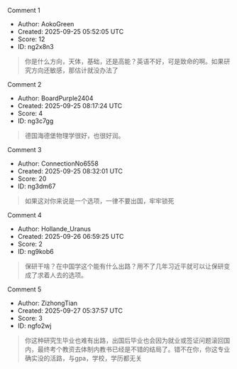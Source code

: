 Comment 1

- Author: AokoGreen
- Created: 2025-09-25 05:52:05 UTC
- Score: 12
- ID: ng2x8n3

> 你是什么方向，天体，基础，还是高能？英语不好，可是致命的啊。如果研究方向还敏感，那估计就没办法了

Comment 2

- Author: BoardPurple2404
- Created: 2025-09-25 08:17:24 UTC
- Score: 4
- ID: ng3c7gg

> 德国海德堡物理学很好，也很好润。

Comment 3

- Author: ConnectionNo6558
- Created: 2025-09-25 08:32:01 UTC
- Score: 20
- ID: ng3dm67

> 如果这对你来说是一个选项，一律不要出国，牢牢锁死

Comment 4

- Author: Hollande_Uranus
- Created: 2025-09-26 06:59:25 UTC
- Score: 2
- ID: ng9kob6

> 保研干啥？在中国学这个能有什么出路？用不了几年习近平就可以让保研变成了求着人去的选项。

Comment 5

- Author: ZizhongTian
- Created: 2025-09-27 05:37:57 UTC
- Score: 3
- ID: ngfo2wj

> 你这种研究生毕业也难有出路，出国后毕业也会因为就业或签证问题滚回国内，最终考个教资去体制内教书已经是不错的结局了。错不在你，你这专业确实没的活路，与gpa，学校，学历都无关
